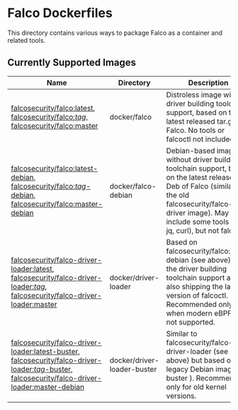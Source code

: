 # Falco Dockerfiles

This directory contains various ways to package Falco as a container and related tools.

## Currently Supported Images

| Name                                                                                                                                                                                                                                                                                                                                                                                       | Directory                   | Description                                                                                                                                                                                                                |
|--------------------------------------------------------------------------------------------------------------------------------------------------------------------------------------------------------------------------------------------------------------------------------------------------------------------------------------------------------------------------------------------|-----------------------------|----------------------------------------------------------------------------------------------------------------------------------------------------------------------------------------------------------------------------|
| [falcosecurity/falco:latest](https://hub.docker.com/repository/docker/falcosecurity/falco), [falcosecurity/falco:_tag_](https://hub.docker.com/repository/docker/falcosecurity/falco), [falcosecurity/falco:master](https://hub.docker.com/repository/docker/falcosecurity/falco)                                                                                                          | docker/falco                | Distroless image without driver building toolchain support, based on the latest released tar.gz of Falco. No tools or falcoctl not included.                                                                               |
| [falcosecurity/falco:latest-debian](https://hub.docker.com/repository/docker/falcosecurity/falco), [falcosecurity/falco:_tag_-debian](https://hub.docker.com/repository/docker/falcosecurity/falco), [falcosecurity/falco:master-debian](https://hub.docker.com/repository/docker/falcosecurity/falco)                                                                                     | docker/falco-debian         | Debian-based image without driver building toolchain support, based on the latest released Deb of Falco (similar to the old falcosecurity/falco-no-driver image). May include some tools (ie. jq, curl), but not falcoctl. |
| [falcosecurity/falco-driver-loader:latest](https://hub.docker.com/repository/docker/falcosecurity/falco-driver-loader), [falcosecurity/falco-driver-loader:_tag_](https://hub.docker.com/repository/docker/falcosecurity/falco-driver-loader), [falcosecurity/falco-driver-loader:master](https://hub.docker.com/repository/docker/falcosecurity/falco-driver-loader)                      | docker/driver-loader        | Based on falcosecurity/falco:x.y.z-debian (see above) plus the driver building toolchain support and also shipping the latest version of falcoctl. Recommended only when modern eBPF is not supported.                     |
| [falcosecurity/falco-driver-loader:latest-buster](https://hub.docker.com/repository/docker/falcosecurity/falco-driver-loader), [falcosecurity/falco-driver-loader:_tag_-buster](https://hub.docker.com/repository/docker/falcosecurity/falco-driver-loader), [falcosecurity/falco-driver-loader:master-debian](https://hub.docker.com/repository/docker/falcosecurity/falco-driver-loader) | docker/driver-loader-buster | Similar to falcosecurity/falco-driver-loader (see above) but based on a legacy Debian image (i.e. buster ). Recommended only for old kernel versions.                                                                      |